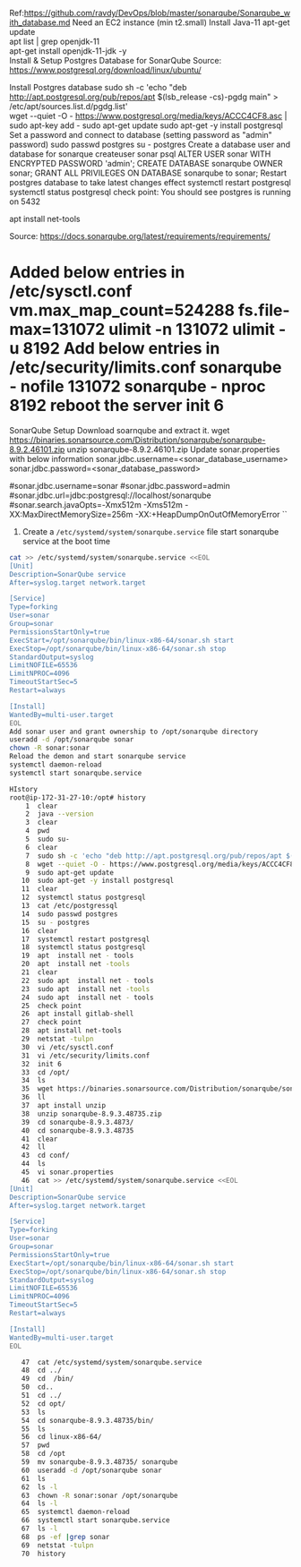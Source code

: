Ref:https://github.com/ravdy/DevOps/blob/master/sonarqube/Sonarqube_with_database.md
Need an EC2 instance (min t2.small)
Install Java-11
 apt-get update   
 apt  list | grep openjdk-11  
 apt-get install openjdk-11-jdk -y   
 Install & Setup Postgres Database for SonarQube
 Source: https://www.postgresql.org/download/linux/ubuntu/

Install Postgres database
sudo sh -c 'echo "deb http://apt.postgresql.org/pub/repos/apt $(lsb_release -cs)-pgdg main" > /etc/apt/sources.list.d/pgdg.list'  
wget --quiet -O - https://www.postgresql.org/media/keys/ACCC4CF8.asc | sudo apt-key add -
sudo apt-get update
sudo apt-get -y install postgresql
Set a password and connect to database (setting password as "admin" password)
sudo passwd postgres
su - postgres
Create a database user and database for sonarque
createuser sonar
psql
ALTER USER sonar WITH ENCRYPTED PASSWORD 'admin';
CREATE DATABASE sonarqube OWNER sonar;
GRANT ALL PRIVILEGES ON DATABASE sonarqube to sonar;
Restart postgres database to take latest changes effect
systemctl restart postgresql 
systemctl status postgresql
check point: You should see postgres is running on 5432

apt install net-tools

Source: https://docs.sonarqube.org/latest/requirements/requirements/

Added below entries in /etc/sysctl.conf
vm.max_map_count=524288
fs.file-max=131072
ulimit -n 131072
ulimit -u 8192
Add below entries in /etc/security/limits.conf
sonarqube   -   nofile   131072
sonarqube   -   nproc    8192
reboot the server
init 6
==========================================

SonarQube Setup
Download soarnqube and extract it.
wget https://binaries.sonarsource.com/Distribution/sonarqube/sonarqube-8.9.2.46101.zip
unzip sonarqube-8.9.2.46101.zip
Update sonar.properties with below information
sonar.jdbc.username=<sonar_database_username>
sonar.jdbc.password=<sonar_database_password>

#sonar.jdbc.username=sonar
#sonar.jdbc.password=admin
#sonar.jdbc.url=jdbc:postgresql://localhost/sonarqube
#sonar.search.javaOpts=-Xmx512m -Xms512m -XX:MaxDirectMemorySize=256m -XX:+HeapDumpOnOutOfMemoryError
``

1. Create a `/etc/systemd/system/sonarqube.service` file start sonarqube service at the boot time 
```sh   
cat >> /etc/systemd/system/sonarqube.service <<EOL
[Unit]
Description=SonarQube service
After=syslog.target network.target

[Service]
Type=forking
User=sonar
Group=sonar
PermissionsStartOnly=true
ExecStart=/opt/sonarqube/bin/linux-x86-64/sonar.sh start 
ExecStop=/opt/sonarqube/bin/linux-x86-64/sonar.sh stop
StandardOutput=syslog
LimitNOFILE=65536
LimitNPROC=4096
TimeoutStartSec=5
Restart=always

[Install]
WantedBy=multi-user.target
EOL
Add sonar user and grant ownership to /opt/sonarqube directory
useradd -d /opt/sonarqube sonar
chown -R sonar:sonar
Reload the demon and start sonarqube service
systemctl daemon-reload 
systemctl start sonarqube.service 

HIstory 
root@ip-172-31-27-10:/opt# history
    1  clear
    2  java --version
    3  clear
    4  pwd
    5  sudo su-
    6  clear
    7  sudo sh -c 'echo "deb http://apt.postgresql.org/pub/repos/apt $(lsb_release -cs)-pgdg main" > /etc/apt/sources.list.d/pgdg.list'
    8  wget --quiet -O - https://www.postgresql.org/media/keys/ACCC4CF8.asc | sudo apt-key add -
    9  sudo apt-get update
   10  sudo apt-get -y install postgresql
   11  clear
   12  systemctl status postgresql
   13  cat /etc/postgressql
   14  sudo passwd postgres
   15  su - postgres
   16  clear
   17  systemctl restart postgresql
   18  systemctl status postgresql
   19  apt  install net - tools
   20  apt  install net -tools
   21  clear
   22  sudo apt  install net - tools
   23  sudo apt  install net -tools
   24  sudo apt  install net - tools
   25  check point
   26  apt install gitlab-shell
   27  check point
   28  apt install net-tools
   29  netstat -tulpn
   30  vi /etc/sysctl.conf
   31  vi /etc/security/limits.conf
   32  init 6
   33  cd /opt/
   34  ls
   35  wget https://binaries.sonarsource.com/Distribution/sonarqube/sonarqube-8.9.3.48735.zip
   36  ll
   37  apt install unzip
   38  unzip sonarqube-8.9.3.48735.zip
   39  cd sonarqube-8.9.3.4873/
   40  cd sonarqube-8.9.3.48735
   41  clear
   42  ll
   43  cd conf/
   44  ls
   45  vi sonar.properties
   46  cat >> /etc/systemd/system/sonarqube.service <<EOL
[Unit]
Description=SonarQube service
After=syslog.target network.target

[Service]
Type=forking
User=sonar
Group=sonar
PermissionsStartOnly=true
ExecStart=/opt/sonarqube/bin/linux-x86-64/sonar.sh start
ExecStop=/opt/sonarqube/bin/linux-x86-64/sonar.sh stop
StandardOutput=syslog
LimitNOFILE=65536
LimitNPROC=4096
TimeoutStartSec=5
Restart=always

[Install]
WantedBy=multi-user.target
EOL

   47  cat /etc/systemd/system/sonarqube.service
   48  cd ../
   49  cd  /bin/
   50  cd..
   51  cd ../
   52  cd opt/
   53  ls
   54  cd sonarqube-8.9.3.48735/bin/
   55  ls
   56  cd linux-x86-64/
   57  pwd
   58  cd /opt
   59  mv sonarqube-8.9.3.48735/ sonarqube
   60  useradd -d /opt/sonarqube sonar
   61  ls
   62  ls -l
   63  chown -R sonar:sonar /opt/sonarqube
   64  ls -l
   65  systemctl daemon-reload
   66  systemctl start sonarqube.service
   67  ls -l
   68  ps -ef |grep sonar
   69  netstat -tulpn
   70  history
